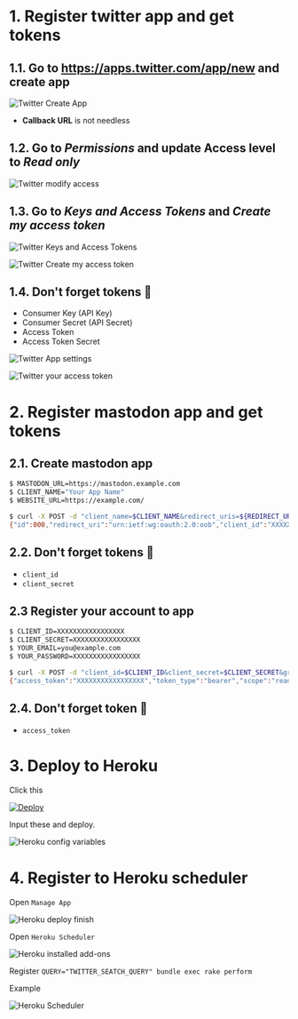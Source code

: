 # 1. Register twitter app and get tokens
## 1.1. Go to https://apps.twitter.com/app/new and create app

![Twitter Create App](img/twitter_create_app.png)

* **Callback URL** is not needless

## 1.2. Go to ***Permissions*** and update Access level to ***Read only***

![Twitter modify access](img/twitter_modify_access.png)

## 1.3. Go to ***Keys and Access Tokens*** and ***Create my access token***
![Twitter Keys and Access Tokens](img/twitter_keys_and_access_tokens.png)

![Twitter Create my access token](img/twitter_create_my_access_token.png)

## 1.4. Don't forget tokens :memo:
* Consumer Key (API Key)
* Consumer Secret (API Secret)
* Access Token
* Access Token Secret

![Twitter App settings](img/twitter_app_settings.png)

![Twitter your access token](img/twitter_your_access_token.png)

# 2. Register mastodon app and get tokens
## 2.1. Create mastodon app
```bash
$ MASTODON_URL=https://mastodon.example.com
$ CLIENT_NAME="Your App Name"
$ WEBSITE_URL=https://example.com/

$ curl -X POST -d "client_name=$CLIENT_NAME&redirect_uris=${REDIRECT_URIS:-urn:ietf:wg:oauth:2.0:oob}&scopes=${SCOPES:-read write}&website=$WEBSITE_URL" $MASTODON_URL/api/v1/apps
{"id":000,"redirect_uri":"urn:ietf:wg:oauth:2.0:oob","client_id":"XXXXXXXXXXXXXXXXX","client_secret":"XXXXXXXXXXXXXXXXX"}
```

## 2.2. Don't forget tokens :memo:
* `client_id`
* `client_secret`

## 2.3 Register your account to app
```bash
$ CLIENT_ID=XXXXXXXXXXXXXXXXX
$ CLIENT_SECRET=XXXXXXXXXXXXXXXXX
$ YOUR_EMAIL=you@example.com
$ YOUR_PASSWORD=XXXXXXXXXXXXXXXXX

$ curl -X POST -d "client_id=$CLIENT_ID&client_secret=$CLIENT_SECRET&grant_type=password&username=$YOUR_EMAIL&password=$YOUR_PASSWORD&scope=${SCOPES:-read write}" -sS $MASTODON_URL/oauth/token
{"access_token":"XXXXXXXXXXXXXXXXX","token_type":"bearer","scope":"read write","created_at":0000000000}
```

## 2.4. Don't forget token :memo:
* `access_token`

# 3. Deploy to Heroku 
Click this

[![Deploy](https://www.herokucdn.com/deploy/button.svg)](https://heroku.com/deploy)

Input these and deploy.

![Heroku config variables](img/heroku_config_variables.png)

# 4. Register to Heroku scheduler
Open `Manage App`

![Heroku deploy finish](img/heroku_deploy_finish.png)

Open `Heroku Scheduler`

![Heroku installed add-ons](img/heroku_installed_addons.png)

Register `QUERY="TWITTER_SEATCH_QUERY" bundle exec rake perform`

Example

![Heroku Scheduler](img/heroku_scheduler.png)
